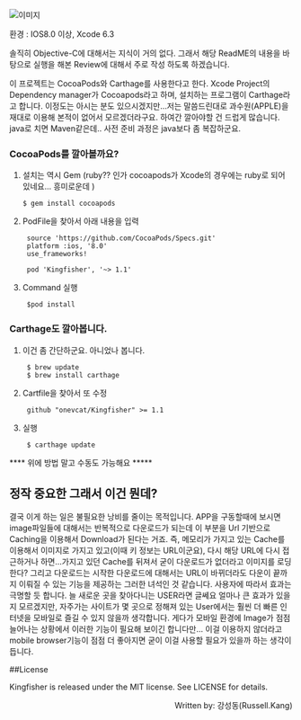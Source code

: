 ![이미지](https://raw.githubusercontent.com/TeamSEGO/github-trend-kr/master/img/012-04.png)



 환경 : IOS8.0 이상, Xcode 6.3

 솔직히 Objective-C에 대해서는 지식이 거의 없다. 그래서 해당 ReadME의 내용을 바탕으로 실행을 해본 Review에 대해서 주로 작성 하도록 하겠습니다.

 이 프로젝트는 CocoaPods와 Carthage를 사용한다고 한다. Xcode Project의 Dependency manager가 Cocoapods라고 하며, 설치하는 프로그램이 Carthage라고 합니다. 이정도는 아시는 분도 있으시겠지만...저는 말씀드린대로 과수원(APPLE)을 재대로 이용해 본적이 없어서 모르겠더라구요. 하여간 깔아야할 건 드럽게 많습니다. java로 치면 Maven같은데.. 사전 준비 과정은 java보다 좀 복잡하군요.

### CocoaPods를 깔아볼까요?

1.  설치는 역시 Gem (ruby?? 인가 cocoapods가 Xcode의 경우에는 ruby로 되어 있네요... 흥미로운데 )

		$ gem install cocoapods

2. PodFile을 찾아서 아래 내용을 입력

		source 'https://github.com/CocoaPods/Specs.git'
		platform :ios, '8.0'
		use_frameworks!

		pod 'Kingfisher', '~> 1.1'

3. Command 실행

		$pod install

### Carthage도 깔아봅니다.

1. 이건 좀 간단하군요. 아니었나 봅니다.


		$ brew update
		$ brew install carthage

2. Cartfile을 찾아서 또 수정

		github "onevcat/Kingfisher" >= 1.1

3. 실행

		$ carthage update




**** 위에 방법 말고 수동도 가능해요 *****

## 정작 중요한 그래서 이건 뭔데?

 결국 이게 하는 일은 불필요한 낭비를 줄이는 목적입니다. APP을 구동할때에 보시면 image파일들에 대해서는 반복적으로 다운로드가 되는데 이 부분을 Url 기반으로 Caching을 이용해서 Download가 된다는 거죠. 즉, 메모리가 가지고 있는 Cache를 이용해서 이미지로 가지고 있고(이때 키 정보는 URL이군요), 다시 해당 URL에 다시 접근하거나 하면...가지고 있던 Cache를 뒤져서 굳이 다운로드가 없더라고 이미지를 로딩한다? 그리고 다운로드는 시작한 다운로드에 대해서는 URL이 바뀌더라도 다운이 끝까지 이뤄질 수 있는 기능을 제공하는 그러한 녀석인 것 같습니다.
  사용자에 따라서 효과는 극명할 듯 합니다. 늘 새로운 곳을 찾아다니는 USER라면 글쎄요 얼마나 큰 효과가 있을 지 모르겠지만, 자주가는 사이트가 몇 곳으로 정해져 있는 User에서는 훨씬 더 빠른 인터넷을 모바일로 즐길 수 있지 않을까 생각합니다. 게다가 모바일 환경에 Image가 점점 늘어나는 상황에서 이러한 기능이 필요해 보이긴 합니다만... 이걸 이용하지 않더라고 mobile browser기능이 점점 더 좋아지면 굳이 이걸 사용할 필요가 있을까 하는 생각이 듭니다.

##License

Kingfisher is released under the MIT license. See LICENSE for details.


<div style="text-align:right">
 Written by: 강성동(Russell.Kang)
</div>
